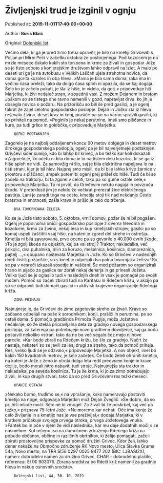 
# Življenjski trud je izginil v ognju

Published at: **2019-11-01T17:40:00+00:00**

Author: **Boris Blaić**

Original: [Dolenjski list](https://www.dolenjskilist.si/2019/11/01/227889/novice/dolenjska/Zivljenjski_trud_je_izginil_v_ognju/)

Večino dela, ki ga je pred zimo treba opraviti, je bilo na kmetiji Grivčevih s Poljan pri Mirni Peči v začetku oktobra že postorjenega. Pod kozolcem je na mrzle mesece čakalo kakih sto ton sena in krme za živali in gospodar Jože se je tisto soboto s konjerejskim društvom lahko odpravil na izlet. A malo po deseti uri ga je na avtobusu v Velikih Laščah ujela strahotna novica, da doma gorita kozolec in oba hleva.
»Mama je bila sama doma, raka ima in večino časa preleži, tako da dolgo časa sploh ni opazila, da se kaj dogaja. Šele ko je začelo pokati, je šla iz hiše, in videla, da gori,« pripoveduje hči Marjetka, ki živi nedaleč stran, v sosednji vasi. Z možem Dejanom in bratom Joškom so se tistega dne ravno namenili v gozd, napravljat drva, ko jih je dosegla novica o požaru. Na prizorišču so bili še pred gasilci, a je ogenj takrat že zajel celotno gospodarsko poslopje. Dejan in Joško sta iz hleva reševala živino, deset krav in konj, prašiče pa so na varno spravili gasilci, ki so prihiteli na pomoč. »Poginilo je nekaj perutnine. Imeli smo piščance in kure, pa tudi grlice in golobčke,« pripoveduje Marjetka.

        OGENJ PODTAKNJEN
      
Zagorelo je na najbolj oddaljenem koncu 60 metov dolgega in deset metrov širokega gospodarskega poslopja, ogenj pa je bil najverjetneje podtaknjen. Grivčevi sicer sumijo, kdo bi lahko bil krivec, a bo težko kar koli dokazati. »Zagorelo je, ko očeta ni bilo doma in to na tistem delu kozolca, ki se ga iz hiše sploh ne vidi. Za samovžig ni šlo, saj je bila električna napeljava le na tisti strani, kjer je bil hlev. Najprej smo mislil, da bi bile lahko krive žarnice v prostoru s piščanci, ampak potem bi ogenj prej prišel do hiše. Tudi če bi se začelo na traktorju, bi ta zgorel v celoti, tako pa so gume ostale cele,« pripoveduje Marjetka.
To ni prvič, da Grivčevim nekdo nagaja in povzroča škodo. V preteklosti jim je nekdo že večkrat prerezal žice električnega pastirja. Lani je zaradi tega na cesto, kmetija stoji tik nad nekdanjo Cesto bratstva in enotnosti, zašla krava in prišlo je celo do trčenja.

        DVA TOVORNJAKA ŽELEZA
      
Ko se je Jože tisto soboto, 5. oktobra, vrnil domov, požar še ni bil pogašen. Ogenj je popolnoma uničil gospodarsko poslopje z dvema hlevoma in kozolcem, krmo za živino, nekaj lesa in kup kmetijskih strojev, gasilci pa so komaj uspeli zaščititi vsaj hišo, na kateri je zgorel del strehe in ostrešja..
Kmetija ni bila zavarovana, prve ocene pa so govorile o 40.000 evrih škode. »To je zgolj škoda na objektih, kaj pa vsi stroji? Traktor, nakladalka, več prikolic, dva puhalnika, mlin za koruzo, mešalnica, kosilnica, slamoreznica, pajtelj ...,« obupano naštevata Marjetka in Jože. Ko so Grivčevi v naslednjih dneh čistili požarišče, so s kmetije odpeljali dva polna tovornjaka železa!
So se pa v nesreči izkazali sosedje in vaščani. Še med požarom so organizirali hrano in pijačo za gasilce ter zbrali nekaj denarja in ga prinesli Jožetu. Veliko ljudi se je oglasilo tudi v naslednjih dneh in vsak je pomagal po svojih močeh. Pomoč so začeli zbirati tudi na Karitasu in Rdečem križu, v akcijo pa so se odpravili tudi domači gasilci in aktivisti krajevne organizacije Rdečega križa.

        ZIMA PRIHAJA
      
Najnujneje je, da Grivčevi do zime zagotovijo streho za živali. Krave so začasno odpeljali na pašo k sorodnikom, konji, prašiči in perutnina, pa so ostali doma. S pomočjo gradbinca Primoža Puglja, moža Jožetove nečakinje, so že stekla pripravljalna dela za gradnjo novega gospodarskega poslopja, za katerega pa potrebujejo novo gradbeno dovoljenje, saj ga bodo postavili nekoliko vstran, tako da ne bo več segalo čez mejo njihove parcele. »Kar bodo zbrali na Rdečem križu, bo šlo za gradnjo. Načrt že nastaja, nekateri so se javili za les, drugi za streho, tako da pomoč prihaja. Res, veliko ljudi se je odzvalo,« pripoveduje Marjetka.
A nov objekt, imel bo kakih 150 kvadratnih metrov, je šele začetek. Če bodo želeli ohraniti kmetijo, na kateri je Jože z ženo in otroki dolga leta redil predvsem konje in krave dojilje, bodo morali hitro nabaviti tudi stroje. Najnujnejša sta traktor in nakladalka, pa seveda kosilnica. Tu je še krma, ki jo za zimo potrebujejo živali, in kup drugih stvari, tako da so pred Grivčevimi res težki meseci.

        UPANJE OSTAJA
      
»Nekako bomo, trudimo se,« na vprašanje, kako nameravajo postaviti kmetijo na noge, odgovarja Marjetkin mož Dejan Žveglič. »Še dobro, da so pri hiši mlade moči. Sem ne bi zmogel. Za živali bi že poskrbel, kaj več pa težko,« priznava 75-letni Jože. »Ne moremo kar nehati. Oče ima konje že celo življenje in s kmetijo nas je vse preživljal,« dodaja Marjetka, ki v kratkem pričakuje svojega prvega otroka, prvega Jožetovega vnuka. »Fantek bo in oče v njem že vidi naslednika, kar mu daje dodatnih moči,« se nasmehne.
Kot rečeno, so na območnem združenju Rdečega križa na pobudo občanov, občine in različnih obrtnikov, ki želijo pomagati, začeli zbirati prostovoljne prispevke za pomoč družini Grivec. Kdor želi, lahko denar nakaže na Območno združenje RK Novo mesto, Ulica Slavka Gruma 54a, Novo mesto, na TRR SI56 0297 0025 9477 202 (BIC: LJBASI2X), namen: dobrodelni namen za družino Grivec, CHAR – dobrodelno plačilo, referenca: SI 00 903076.
Zbrana sredstva bo Rdeči križ namenil za gradnjo hleva in nakup osnovnih sredstev.

        Dolenjski list, 44, 30. 10. 2019
      
